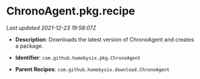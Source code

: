 # ChronoAgent.pkg.recipe

_Last updated 2021-12-23 19:58:07Z_

- **Description**: Downloads the latest version of ChronoAgent and creates a package.

- **Identifier**: `com.github.homebysix.pkg.ChronoAgent`

- **Parent Recipes**: `com.github.homebysix.download.ChronoAgent`